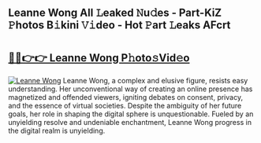 ## Leanne Wong All 𝙻eaked 𝙽u𝚍es - Part-KiZ 𝙿hotos B𝚒kini 𝚅𝚒deo - Hot 𝙿art 𝙻eaks AFcrt

# <h2><a href="http://ld18x1v.urlbe.top/?page=Leanne+Wong">🔗🔗👉👉 Leanne Wong P𝚑oto𝚜Vid𝚎o</a></h2>

[![Leanne Wong](https://i.imgur.com/eBuTRDB.gif)](http://ld18x1v.urlbe.top/?page=Leanne+Wong)
Leanne Wong, a complex and elusive figure, resists easy understanding. Her unconventional way of creating an online presence has magnetized and offended viewers, igniting debates on consent, privacy, and the essence of virtual societies. Despite the ambiguity of her future goals, her role in shaping the digital sphere is unquestionable. Fueled by an unyielding resolve and undeniable enchantment, Leanne Wong progress in the digital realm is unyielding.
